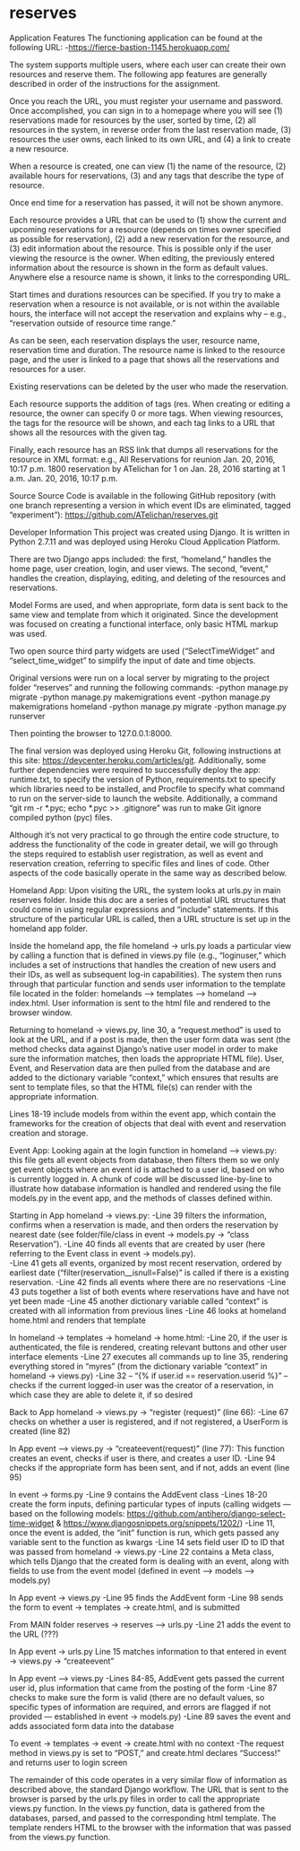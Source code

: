 # reserves

Application Features
The functioning application can be found at the following URL: 
-https://fierce-bastion-1145.herokuapp.com/

The system supports multiple users, where each user can create their own resources and reserve them.  The following app features are generally described in order of the instructions for the assignment.

Once you reach the URL, you must register your username and password.  Once accomplished, you can sign in to a homepage where you will see (1) reservations made for resources by the user, sorted by time, (2) all resources in the system, in reverse order from the last reservation made, (3) resources the user owns, each linked to its own URL, and (4) a link to create a new resource.

When a resource is created, one can view (1) the name of the resource, (2) available hours for reservations, (3) and any tags that describe the type of resource. 

Once end time for a reservation has passed, it will not be shown anymore.

Each resource provides a URL that can be used to (1) show the current and upcoming reservations for a resource (depends on times owner specified as possible for reservation), (2) add a new reservation for the resource, and (3) edit information about the resource.  This is possible only if the user viewing the resource is the owner. When editing, the previously entered information about the resource is shown in the form as default values. Anywhere else a resource name is shown, it links to the corresponding URL.

Start times and durations resources can be specified. If you try to make a reservation when a resource is not available, or is not within the available hours, the interface will not accept the reservation and explains why – e.g., “reservation outside of resource time range.”

As can be seen, each reservation displays the user, resource name, reservation time and duration. The resource name is linked to the resource page, and the user is linked to a page that shows all the reservations and resources for a user.

Existing reservations can be deleted by the user who made the reservation. 

Each resource supports the addition of tags (res. When creating or editing a resource, the owner can specify 0 or more tags. When viewing resources, the tags for the resource will be shown, and each tag links to a URL that shows all the resources with the given tag.

Finally, each resource has an RSS link that dumps all reservations for the resource in XML format: e.g., All Reservations for reunion Jan. 20, 2016, 10:17 p.m. 1800 reservation by ATelichan for 1 on Jan. 28, 2016 starting at 1 a.m. Jan. 20, 2016, 10:17 p.m.


Source
Source Code is available in the following GitHub repository (with one branch representing a version in which event IDs are eliminated, tagged “experiment”):
https://github.com/ATelichan/reserves.git


Developer Information
This project was created using Django. It is written in Python 2.7.11 and was deployed using Heroku Cloud Application Platform.

There are two Django apps included: the first, “homeland,” handles the home page, user creation, login, and user views. The second, “event,” handles the creation, displaying, editing, and deleting of the resources and reservations. 

Model Forms are used, and when appropriate, form data is sent back to the same view and template from which it originated. Since the development was focused on creating a functional interface, only basic HTML markup was used. 

Two open source third party widgets are used (“SelectTimeWidget” and “select_time_widget” to simplify the input of date and time objects.

Original versions were run on a local server by migrating to the project folder “reserves” and running the following commands:
-python manage.py migrate
-python manage.py makemigrations event
-python manage.py makemigrations homeland
-python manage.py migrate
-python manage.py runserver

Then pointing the browser to 127.0.0.1:8000.

The final version was deployed using Heroku Git, following instructions at this site: https://devcenter.heroku.com/articles/git.  Additionally, some further dependencies were required to successfully deploy the app: runtime.txt, to specify the version of Python, requirements.txt to specify which libraries need to be installed, and Procfile to specify what command to run on the server-side to launch the website.  Additionally, a command “git rm -r *.pyc; echo *.pyc >> .gitignore” was run to make Git ignore compiled python (pyc) files.

Although it’s not very practical to go through the entire code structure, to address the functionality of the code in greater detail, we will go through the steps required to establish user registration, as well as event and reservation creation, referring to specific files and lines of code.  Other aspects of the code basically operate in the same way as described below.


Homeland App:
Upon visiting the URL, the system looks at urls.py in main reserves folder.  Inside this doc are a series of potential URL structures that could come in using regular expressions and “include” statements.  If this structure of the particular URL is called, then a URL structure is set up in the homeland app folder.

Inside the homeland app, the file homeland → urls.py loads a particular view by calling a function that is defined in views.py file (e.g., “loginuser,” which includes a set of instructions that handles the creation of new users and their IDs, as well as subsequent log-in capabilities).  The system then runs through that particular function and sends user information to the template file located in the folder: homelands —> templates —> homeland —> index.html.  User information is sent to the html file and rendered to the browser window.

Returning to homeland → views.py, line 30, a “request.method” is used to look at the URL, and if a post is made, then the user form data was sent (the method checks data against Django’s native user model in order to make sure the information matches, then loads the appropriate HTML file).  User, Event, and Reservation data are then pulled from the database and are added to the dictionary variable “context,” which ensures that results are sent to template files, so that the HTML file(s) can render with the appropriate information.

Lines 18-19 include models from within the event app, which contain the frameworks for the creation of objects that deal with event and reservation creation and storage.  


Event App:
Looking again at the login function in homeland —> views.py: this file gets all event objects from database, then filters them so we only get event objects where an event id is attached to a user id, based on who is currently logged in.  A chunk of code will be discussed line-by-line to illustrate how database information is handled and rendered using the file models.py in the event app, and the methods of classes defined within.

Starting in App homeland → views.py:
-Line 39 filters the information, confirms when a reservation is made, and then orders the reservation by nearest date (see folder/file/class in event → models.py → “class Reservation”).
-Line 40 finds all events that are created by user (here referring to the Event class in event → models.py).  
-Line 41 gets all events, organized by most recent reservation, ordered by earliest date (“filter(reservation__isnull=False)” is called if there is a existing reservation.
-Line 42 finds all events where there are no reservations
-Line 43 puts together a list of both events where reservations have and have not yet been made
-Line 45 another dictionary variable called “context” is created with all information from previous lines
-Line 46 looks at homeland home.html and renders that template

In homeland → templates → homeland → home.html: 
-Line 20, if the user is authenticated, the file is rendered, creating relevant buttons and other user interface elements 
-Line 27 executes all commands up to line 35, rendering everything stored in “myres” (from the dictionary variable “context” in homeland → views.py)
-Line 32 – “{% if user.id == reservation.userid %}” – checks if the current logged-in user was the creator of a reservation, in which case they are able to delete it, if so desired

Back to App homeland → views.py → “register (request)” (line 66): 
-Line 67 checks on whether a user is registered, and if not registered, a UserForm is created (line 82)

In App event —> views.py → “createevent(request)” (line 77): 
This function creates an event, checks if user is there, and creates a user ID.
-Line 94 checks if the appropriate form has been sent, and if not, adds an event (line 95) 

In event → forms.py
-Line 9 contains the AddEvent class
-Lines 18-20 create the form inputs, defining particular types of inputs (calling widgets — based on the following models: https://github.com/antihero/django-select-time-widget & https://www.djangosnippets.org/snippets/1202/)
-Line 11, once the event is added, the “init” function is run, which gets passed any variable sent to the function as kwargs
-Line 14 sets field user ID to ID that was passed from homeland → views.py
-Line 22 contains a Meta class, which tells Django that the created form is dealing with an event, along with fields to use from the event model (defined in event —> models —> models.py)

In App event → views.py 
-Line 95 finds the AddEvent form
-Line 98 sends the form to event → templates → create.html,  and is submitted

From MAIN folder reserves → reserves —> urls.py 
-Line 21 adds the event to the URL (???)

In App event → urls.py 
Line 15 matches information to that entered in event → views.py → “createevent”

In App event —> views.py 
-Lines 84-85, AddEvent gets passed the current user id, plus information that came from the posting of the form
-Line 87 checks to make sure the form is valid (there are no default values, so specific types of information are required, and errors are flagged if not provided — established in event → models.py)
-Line 89 saves the event and adds associated form data into the database

To event → templates → event → create.html with no context 
-The request method in views.py is set to “POST,” and create.html declares “Success!” and returns user to login screen


The remainder of this code operates in a very similar flow of information as described above, the standard Django workflow.  The URL that is sent to the browser is parsed by the urls.py files in order to call the appropriate views.py function. In the views.py function, data is gathered from the databases, parsed, and passed to the corresponding html template. The template renders HTML to the browser with the information that was passed from the views.py function.




 


